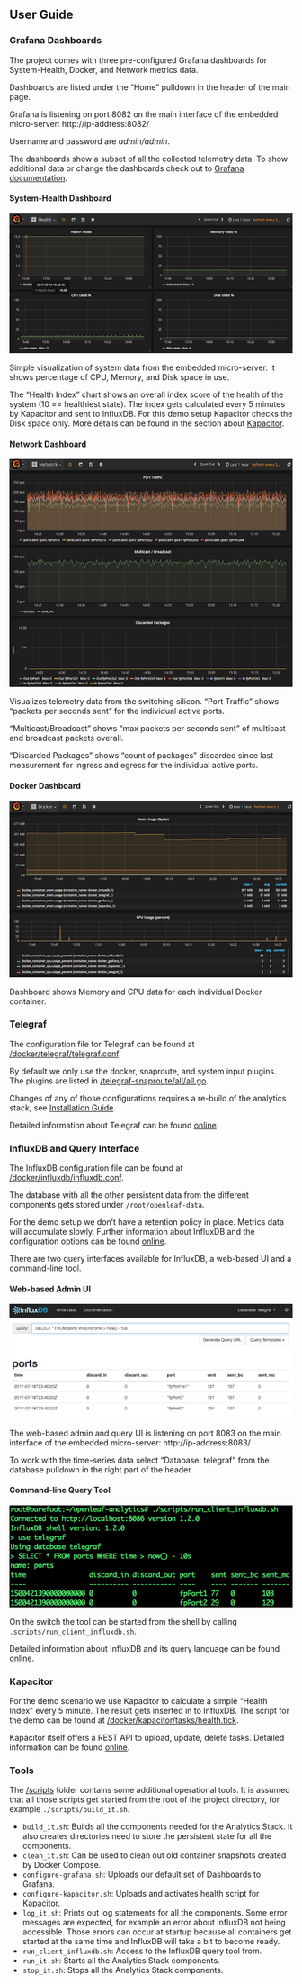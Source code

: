 ## User Guide

### Grafana Dashboards
The project comes with three pre-configured Grafana dashboards for System-Health, Docker, and Network metrics data.

Dashboards are listed under the “Home” pulldown in the header of the main page.

Grafana is listening on port 8082 on the main interface of the embedded micro-server: http://ip-address:8082/

Username and password are *admin/admin*.

The dashboards show a subset of all the collected telemetry data. To show additional data or change the dashboards check out to [Grafana documentation](http://docs.grafana.org/guides/getting_started/).

#### System-Health Dashboard
![health dashboard](https://github.com/att-innovate/openleaf-analytics/blob/master/docs/grafana-health.png)

Simple visualization of system data from the embedded micro-server. It shows percentage of CPU, Memory, and Disk space in use.

The “Health Index” chart shows an overall index score of the health of the system (10 == healthiest state). The index gets calculated every 5 minutes by Kapacitor and sent to InfluxDB. For this demo setup Kapacitor checks the Disk space only. More details can be found in the section about [Kapacitor](#kapacitor).

#### Network Dashboard
![network dashboard](https://github.com/att-innovate/openleaf-analytics/blob/master/docs/grafana-network.png)

Visualizes telemetry data from the switching silicon. “Port Traffic” shows “packets per seconds sent” for the individual active ports.

“Multicast/Broadcast” shows “max packets per seconds sent” of multicast and broadcast packets overall.

“Discarded Packages” shows “count of packages” discarded since last measurement for ingress and egress for the individual active ports.

#### Docker Dashboard
![docker dashboard](https://github.com/att-innovate/openleaf-analytics/blob/master/docs/grafana-docker.png)

Dashboard shows Memory and CPU data for each individual Docker container.
  
### Telegraf
The configuration file for Telegraf can be found at [/docker/telegraf/telegraf.conf](../docker/telegraf/telegraf.conf).

By default we only use the docker, snaproute, and system input plugins. The plugins are listed in [/telegraf-snaproute/all/all.go](../telegraf-snaproute/all/all.go).

Changes of any of those configurations requires a re-build of the analytics stack, see [Installation Guide](install.md).

Detailed information about Telegraf can be found [online](https://docs.influxdata.com/telegraf/v1.3/).

### InfluxDB and Query Interface
The InfluxDB configuration file can be found at [/docker/influxdb/influxdb.conf](../docker/influxdb/influxdb.conf).

The database with all the other persistent data from the different components gets stored under `/root/openleaf-data`.

For the demo setup we don’t have a retention policy in place. Metrics data will accumulate slowly. Further information about InfluxDB and the configuration options can be found [online](https://docs.influxdata.com/influxdb/v1.3/).

There are two query interfaces available for InfluxDB, a web-based UI and a command-line tool.

#### Web-based Admin UI
![admin ui](https://github.com/att-innovate/openleaf-analytics/blob/master/docs/influxdb-web.png)

The web-based admin and query UI is listening on port 8083 on the main interface of the embedded micro-server: http://ip-address:8083/

To work with the time-series data select “Database: telegraf” from the database pulldown in the right part of the header.

#### Command-line Query Tool
![query tool](https://github.com/att-innovate/openleaf-analytics/blob/master/docs/influxdb-cmdline.png)

On the switch the tool can be started from the shell by calling `.scripts/run_client_influxdb.sh`.

Detailed information about InfluxDB and its query language can be found [online](https://docs.influxdata.com/influxdb/v1.3/).

### Kapacitor
For the demo scenario we use Kapacitor to calculate a simple “Health Index” every 5 minute. The result gets inserted in to InfluxDB. The script for the demo can be found at [/docker/kapacitor/tasks/health.tick](../docker/kapacitor/tasks/health.tick).

Kapacitor itself offers a REST API to upload, update, delete tasks. Detailed information can be found [online](https://docs.influxdata.com/kapacitor/v1.3/api/api/).

### Tools
The [/scripts](../scripts) folder contains some additional operational tools. It is assumed that all those scripts get started from the root of the project directory, for example `./scripts/build_it.sh`.

- `build_it.sh`: Builds all the components needed for the Analytics Stack. It also creates directories need to store the persistent state for all the components.
- `clean_it.sh`: Can be used to clean out old container snapshots created by Docker Compose.
- `configure-grafana.sh`: Uploads our default set of Dashboards to Grafana.
- `configure-kapacitor.sh`: Uploads and activates health script for Kapacitor.
- `log_it.sh`: Prints out log statements for all the components. Some error messages are expected, for example an error about InfluxDB not being accessible. Those errors can occur at startup because all containers get started at the same time and InfluxDB will take a bit to become ready.
- `run_client_influxdb.sh`: Access to the InfluxDB query tool from.
- `run_it.sh`: Starts all the Analytics Stack components.
- `stop_it.sh`: Stops all the Analytics Stack components.

